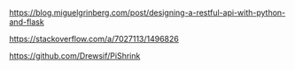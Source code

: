 

https://blog.miguelgrinberg.com/post/designing-a-restful-api-with-python-and-flask

https://stackoverflow.com/a/7027113/1496826

https://github.com/Drewsif/PiShrink